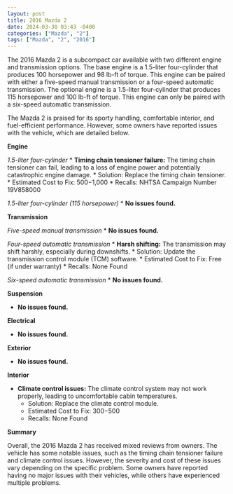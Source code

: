 ```yaml
---
layout: post
title: 2016 Mazda 2
date: 2024-03-30 03:43 -0400
categories: ["Mazda", "2"]
tags: ["Mazda", "2", "2016"]
---
```

The 2016 Mazda 2 is a subcompact car available with two different engine and transmission options. The base engine is a 1.5-liter four-cylinder that produces 100 horsepower and 98 lb-ft of torque. This engine can be paired with either a five-speed manual transmission or a four-speed automatic transmission. The optional engine is a 1.5-liter four-cylinder that produces 115 horsepower and 100 lb-ft of torque. This engine can only be paired with a six-speed automatic transmission.

The Mazda 2 is praised for its sporty handling, comfortable interior, and fuel-efficient performance. However, some owners have reported issues with the vehicle, which are detailed below.

**Engine**

*1.5-liter four-cylinder*
    * **Timing chain tensioner failure:** The timing chain tensioner can fail, leading to a loss of engine power and potentially catastrophic engine damage.
       * Solution: Replace the timing chain tensioner.
       * Estimated Cost to Fix: $500-$1,000
       * Recalls: NHTSA Campaign Number 19V858000

*1.5-liter four-cylinder (115 horsepower)*
    * **No issues found.**

**Transmission**

*Five-speed manual transmission*
    * **No issues found.**

*Four-speed automatic transmission*
    * **Harsh shifting:** The transmission may shift harshly, especially during downshifts.
        * Solution: Update the transmission control module (TCM) software.
        * Estimated Cost to Fix: Free (if under warranty)
        * Recalls: None Found

*Six-speed automatic transmission*
    * **No issues found.**

**Suspension**

* **No issues found.**

**Electrical**

* **No issues found.**

**Exterior**

* **No issues found.**

**Interior**

* **Climate control issues:** The climate control system may not work properly, leading to uncomfortable cabin temperatures.
    * Solution: Replace the climate control module.
    * Estimated Cost to Fix: $300-$500
    * Recalls: None Found

**Summary**

Overall, the 2016 Mazda 2 has received mixed reviews from owners. The vehicle has some notable issues, such as the timing chain tensioner failure and climate control issues. However, the severity and cost of these issues vary depending on the specific problem. Some owners have reported having no major issues with their vehicles, while others have experienced multiple problems.
